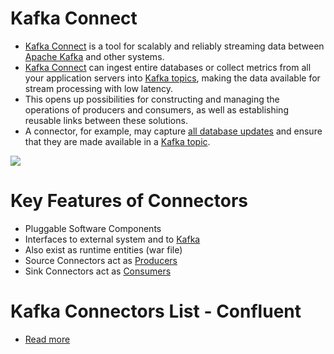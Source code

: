# Kafka Connect
- [Kafka Connect](https://kafka.apache.org/documentation.html#connect) is a tool for scalably and reliably streaming data between [Apache Kafka](../../HLD-System-Designs/2_MessageBrokersEDA/Kafka/Readme.md) and other systems.
- [Kafka Connect]() can ingest entire databases or collect metrics from all your application servers into [Kafka topics](../../HLD-System-Designs/2_MessageBrokersEDA/Kafka/Readme.md), making the data available for stream processing with low latency.
- This opens up possibilities for constructing and managing the operations of producers and consumers, as well as establishing reusable links between these solutions. 
- A connector, for example, may capture [all database updates](../../HLD-System-Designs/1_Databases/5_Database-Internals/ChangeDataCapture/Readme.md) and ensure that they are made available in a [Kafka topic](../../HLD-System-Designs/2_MessageBrokersEDA/Kafka/Readme.md).

![](../../HLD-System-Designs/2_MessageBrokersEDA/Kafka/assets/Kafka-Connect.png)

# Key Features of Connectors
- Pluggable Software Components
- Interfaces to external system and to [Kafka](../../HLD-System-Designs/2_MessageBrokersEDA/Kafka/Readme.md)
- Also exist as runtime entities (war file)
- Source Connectors act as [Producers](../../HLD-System-Designs/2_MessageBrokersEDA/Kafka/Readme.md)
- Sink Connectors act as [Consumers](../../HLD-System-Designs/2_MessageBrokersEDA/Kafka/Readme.md)

# Kafka Connectors List - Confluent
- [Read more](https://www.confluent.io/hub/kafka-connectors-6)